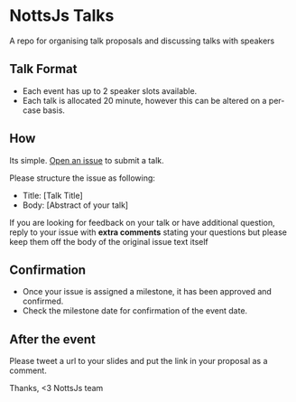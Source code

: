 # NottsJs Talks

A repo for organising talk proposals and discussing talks with speakers

## Talk Format

- Each event has up to 2 speaker slots available.  
- Each talk is allocated 20 minute, however this can be altered on a per-case basis.

## How
Its simple. [Open an issue](https://github.com/nottsjs/speakers/issues/new) to submit a talk.  

Please structure the issue as following:

- Title: [Talk Title]
- Body: [Abstract of your talk]

If you are looking for feedback on your talk or have additional question, reply to your issue with  **extra comments** stating your questions but please keep them off the body of the original issue text itself

## Confirmation
- Once your issue is assigned a milestone, it has been approved and confirmed.  
- Check the milestone date for confirmation of the event date.

## After the event
Please tweet a url to your slides and put the link in your proposal as a comment.

Thanks,
<3 NottsJs team

